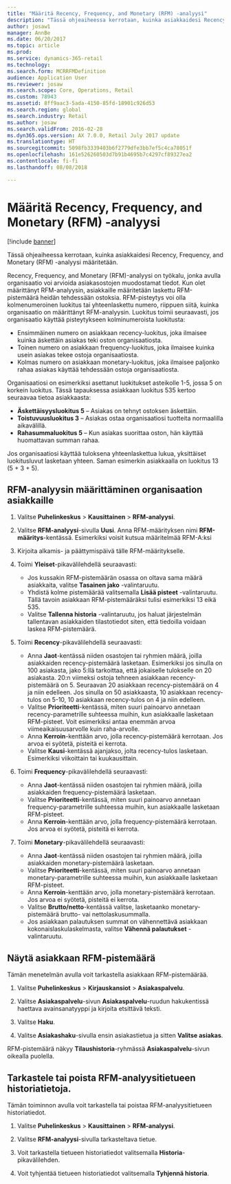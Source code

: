 ```yaml
---
title: "Määritä Recency, Frequency, and Monetary (RFM) -analyysi"
description: "Tässä ohjeaiheessa kerrotaan, kuinka asiakkaidesi Recency, Frequency, and Monetary (RFM) -analyysi määritetään."
author: josaw1
manager: AnnBe
ms.date: 06/20/2017
ms.topic: article
ms.prod: 
ms.service: dynamics-365-retail
ms.technology: 
ms.search.form: MCRRFMDefinition
audience: Application User
ms.reviewer: josaw
ms.search.scope: Core, Operations, Retail
ms.custom: 78943
ms.assetid: 8ff9aac3-5ada-4150-85fd-18901c926d53
ms.search.region: global
ms.search.industry: Retail
ms.author: josaw
ms.search.validFrom: 2016-02-28
ms.dyn365.ops.version: AX 7.0.0, Retail July 2017 update
ms.translationtype: HT
ms.sourcegitcommit: 5098fb3339403b6f2779dfe3bb7ef5c4ca78051f
ms.openlocfilehash: 161e526260503d7b91b4695b7c4297cf89327ea2
ms.contentlocale: fi-fi
ms.lasthandoff: 08/08/2018

---
```


# <a name="set-up-recency-frequency-and-monetary-rfm-analysis"></a>Määritä Recency, Frequency, and Monetary (RFM) -analyysi

[!include [banner](includes/banner.md)]

Tässä ohjeaiheessa kerrotaan, kuinka asiakkaidesi Recency, Frequency, and Monetary (RFM) -analyysi määritetään.

Recency, Frequency, and Monetary (RFM)-analyysi on työkalu, jonka avulla organisaatio voi arvioida asiakasostojen muodostamat tiedot. Kun olet määrittänyt RFM-analyysin, asiakkaille määritetään laskettu RFM-pistemäärä heidän tehdessään ostoksia. RFM-pisteytys voi olla kolmenumeroinen luokitus tai yhteenlaskettu numero, riippuen siitä, kuinka organisaatio on määrittänyt RFM-analyysin. Luokitus toimii seuraavasti, jos organisaatio käyttää pisteytykseen kolminumeroista luokitusta:

- Ensimmäinen numero on asiakkaan recency-luokitus, joka ilmaisee kuinka äskettäin asiakas teki oston organisaatiosta. 
- Toinen numero on asiakkaan frequency-luokitus, joka ilmaisee kuinka usein asiakas tekee ostoja organisaatiosta. 
- Kolmas numero on asiakkaan monetary-luokitus, joka ilmaisee paljonko rahaa asiakas käyttää tehdessään ostoja organisaatiosta. 

Organisaatiosi on esimerkiksi asettanut luokitukset asteikolle 1-5, jossa 5 on korkein luokitus. Tässä tapauksessa asiakkaan luokitus 535 kertoo seuraavaa tietoa asiakkaasta:

-   **Äskettäisyysluokitus 5** – Asiakas on tehnyt ostoksen äskettäin.
-   **Toistuvuusluokitus 3** – Asiakas ostaa organisaatiosi tuotteita normaalilla aikavälillä.
-   **Rahasummaluokitus 5** – Kun asiakas suorittaa oston, hän käyttää huomattavan summan rahaa.

Jos organisaatiosi käyttää tuloksena yhteenlaskettua lukua, yksittäiset luokitusluvut lasketaan yhteen. Saman esimerkin asiakkaalla on luokitus 13 (5 + 3 + 5).

## <a name="to-set-up-rfm-analysis-for-the-customers-in-your-organization"></a>RFM-analyysin määrittäminen organisaation asiakkaille

1.  Valitse **Puhelinkeskus** > **Kausittainen** > **RFM-analyysi**.

2.  Valitse **RFM-analyysi**-sivulla **Uusi**. Anna RFM-määrityksen nimi **RFM-määritys**-kentässä. Esimerkiksi voisit kutsua määritelmää RFM-A:ksi

3.  Kirjoita alkamis- ja päättymispäivä tälle RFM-määritykselle.

4.  Toimi **Yleiset**-pikavälilehdellä seuraavasti: 
    - Jos kussakin RFM-pistemäärän osassa on oltava sama määrä asiakkaita, valitse **Tasainen jako** -valintaruutu. 
    - Yhdistä kolme pistemäärää valitsemalla **Lisää pisteet** -valintaruutu. Tällä tavoin asiakkaan RFM-pistemääräksi tulisi esimerkiksi 13 eikä 535. 
    - Valitse **Tallenna historia** -valintaruutu, jos haluat järjestelmän tallentavan asiakkaiden tilastotiedot siten, että tiedoilla voidaan laskea RFM-pistemäärä.

5.  Toimi **Recency**-pikavälilehdellä seuraavasti: 
    - Anna **Jaot**-kentässä niiden osastojen tai ryhmien määrä, joilla asiakkaiden recency-pistemäärä lasketaan. Esimerkiksi jos sinulla on 100 asiakasta, jako 5:llä tarkoittaa, että jokaiselle tulokselle on 20 asiakasta. 20:n viimeksi ostoja tehneen asiakkaan recency-pistemäärä on 5. Seuraavan 20 asiakkaan recency-pistemäärä on 4 ja niin edelleen. Jos sinulla on 50 asiakkaasta, 10 asiakkaan recency-tulos on 5-10, 10 asiakkaan recency-tulos on 4 ja niin edelleen. 
    - Valitse **Prioriteetti**-kentässä, miten suuri painoarvo annetaan recency-parametrille suhteessa muihin, kun asiakkaalle lasketaan RFM-pisteet. Voit esimerkiksi antaa enemmän arvoa viimeaikaisuusarvolle kuin raha-arvolle. 
    - Anna **Kerroin**-kenttään arvo, jolla recency-pistemäärä kerrotaan. Jos arvoa ei syötetä, pisteitä ei kerrota. 
    - Valitse **Kausi**-kentässä ajanjakso, jolta recency-tulos lasketaan. Esimerkiksi viikoittain tai kuukausittain.

6.  Toimi **Frequency**-pikavälilehdellä seuraavasti: 
    - Anna **Jaot**-kentässä niiden osastojen tai ryhmien määrä, joilla asiakkaiden frequency-pistemäärä lasketaan. 
    - Valitse **Prioriteetti**-kentässä, miten suuri painoarvo annetaan frequency-parametrille suhteessa muihin, kun asiakkaalle lasketaan RFM-pisteet. 
    - Anna **Kerroin**-kenttään arvo, jolla frequency-pistemäärä kerrotaan. Jos arvoa ei syötetä, pisteitä ei kerrota.

7.  Toimi **Monetary**-pikavälilehdellä seuraavasti: 
    - Anna **Jaot**-kentässä niiden osastojen tai ryhmien määrä, joilla asiakkaiden monetary-pistemäärä lasketaan. 
    - Valitse **Prioriteetti**-kentässä, miten suuri painoarvo annetaan monetary-parametrille suhteessa muihin, kun asiakkaalle lasketaan RFM-pisteet. 
    - Anna **Kerroin**-kenttään arvo, jolla monetary-pistemäärä kerrotaan. Jos arvoa ei syötetä, pisteitä ei kerrota. 
    - Valitse **Brutto/netto**-kentässä valitse, lasketaanko monetary-pistemäärä brutto- vai nettolaskusummalla. 
    - Jos asiakkaan palautuksen summat on vähennettävä asiakkaan kokonaislaskulaskelmasta, valitse **Vähennä palautukset** -valintaruutu. 

## <a name="view-a-customers-rfm-score"></a>Näytä asiakkaan RFM-pistemäärä
Tämän menetelmän avulla voit tarkastella asiakkaan RFM-pistemäärää. 

1.  Valitse **Puhelinkeskus** > **Kirjauskansiot** > **Asiakaspalvelu**. 

2.  Valitse **Asiakaspalvelu**-sivun **Asiakaspalvelu**-ruudun hakukentissä haettava avainsanatyyppi ja kirjoita etsittävä teksti.

3.  Valitse **Haku**.

4.  Valitse **Asiakashaku**-sivulla ensin asiakastietua ja sitten **Valitse asiakas**. 

RFM-pistemäärä näkyy **Tilaushistoria**-ryhmässä **Asiakaspalvelu**-sivun oikealla puolella. 

## <a name="view-or-clear-the-history-of-an-rfm-analysis-record"></a>Tarkastele tai poista RFM-analyysitietueen historiatietoja.
Tämän toiminnon avulla voit tarkastella tai poistaa RFM-analyysitietueen historiatiedot. 

1.  Valitse **Puhelinkeskus** > **Kausittainen** > **RFM-analyysi**.

2.  Valitse **RFM-analyysi**-sivulla tarkasteltava tietue.

3.  Voit tarkastella tietueen historiatiedot valitsemalla **Historia**-pikavälilehden.

4.  Voit tyhjentää tietueen historiatiedot valitsemalla **Tyhjennä historia**.

